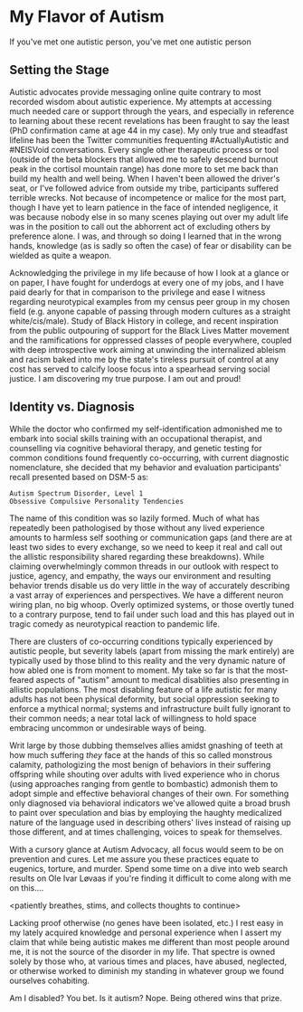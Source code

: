 
My Flavor of Autism
===================

If you've met one autistic person, you've met one autistic person


Setting the Stage
-----------------

Autistic advocates provide messaging online quite contrary to most recorded
wisdom about autistic experience.  My attempts at accessing much needed care or
support through the years, and especially in reference to learning about these
recent revelations has been fraught to say the least (PhD confirmation came at
age 44 in my case).  My only true and steadfast lifeline has been the Twitter
communities frequenting #ActuallyAutistic and #NEISVoid conversations.  Every
single other therapeutic process or tool (outside of the beta blockers that
allowed me to safely descend burnout peak in the cortisol mountain range) has
done more to set me back than build my health and well being.  When I haven't
been allowed the driver's seat, or I've followed advice from outside my tribe,
participants suffered terrible wrecks.  Not because of incompetence or malice
for the most part, though I have yet to learn patience in the face of intended
negligence, it was because nobody else in so many scenes playing out over my
adult life was in the position to call out the abhorrent act of excluding others
by preference alone.  I was, and through so doing I learned that in the wrong
hands, knowledge (as is sadly so often the case) of fear or disability can be
wielded as quite a weapon.

Acknowledging the privilege in my life because of how I look at a glance or on
paper, I have fought for underdogs at every one of my jobs, and I have paid
dearly for that in comparison to the privilege and ease I witness regarding
neurotypical examples from my census peer group in my chosen field (e.g. anyone
capable of passing through modern cultures as a straight white/cis/male).  Study
of Black History in college, and recent inspiration from the public outpouring
of support for the Black Lives Matter movement and the ramifications for
oppressed classes of people everywhere, coupled with deep introspective work
aiming at unwinding the internalized ableism and racism baked into me by the
state's tireless pursuit of control at any cost has served to calcify loose
focus into a spearhead serving social justice.  I am discovering my true
purpose.  I am out and proud!


Identity vs. Diagnosis
----------------------

While the doctor who confirmed my self-identification admonished me to embark
into social skills training with an occupational therapist, and counselling via
cognitive behavioral therapy, and genetic testing for common conditions found
frequently co-occurring, with current diagnostic nomenclature, she decided that
my behavior and evaluation participants' recall presented based on DSM-5 as:

	Autism Spectrum Disorder, Level 1
	Obsessive Compulsive Personality Tendencies

The name of this condition was so lazily formed.  Much of what has repeatedly
been pathologised by those without any lived experience amounts to harmless
self soothing or communication gaps (and there are at least two sides to every
exchange, so we need to keep it real and call out the allistic responsibility
shared regarding these breakdowns).  While claiming overwhelmingly common
threads in our outlook with respect to justice, agency, and empathy, the ways
our environment and resulting behavior trends disable us do very little in the
way of accurately describing a vast array of experiences and perspectives.  We
have a different neuron wiring plan, no big whoop.  Overly optimized systems,
or those overtly tuned to a contrary purpose, tend to fail under such load and
this has played out in tragic comedy as neurotypical reaction to pandemic life.

There are clusters of co-occurring conditions typically experienced by autistic
people, but severity labels (apart from missing the mark entirely) are typically
used by those blind to this reality and the very dynamic nature of how abled
one is from moment to moment.  My take so far is that the most-feared aspects of
"autism" amount to medical disablities also presenting in allistic populations.
The most disabling feature of a life autistic for many adults has not been
physical deformity, but social oppression seeking to enforce a mythical normal;
systems and infrastructure built fully ignorant to their common needs; a near
total lack of willingness to hold space embracing uncommon or undesirable ways
of being.

Writ large by those dubbing themselves allies amidst gnashing of teeth at how
much suffering *they* face at the hands of this so called monstrous calamity,
pathologizing the most benign of behaviors in their suffering offspring while
shouting over adults with lived experience who in chorus (using approaches
ranging from gentle to bombastic) admonish them to adopt simple and effective
behavioral changes of their own.  For something only diagnosed via behavioral
indicators we've allowed quite a broad brush to paint over speculation and bias
by employing the haughty medicalized nature of the language used in describing
others' lives instead of raising up those different, and at times challenging,
voices to speak for themselves.

With a cursory glance at Autism Advocacy, all focus would seem to be on
prevention and cures.  Let me assure you these practices equate to eugenics,
torture, and murder.  Spend some time on a dive into web search results on Ole
Ivar Løvaas if you're finding it difficult to come along with me on this....

  <patiently breathes, stims, and collects thoughts to continue>

Lacking proof otherwise (no genes have been isolated, etc.) I rest easy in my
lately acquired knowledge and personal experience when I assert my claim that
while being autistic makes me different than most people around me, it is not
the source of the disorder in my life.  That spectre is owned solely by those
who, at various times and places, have abused, neglected, or otherwise worked
to diminish my standing in whatever group we found ourselves cohabiting.

Am I disabled?  You bet.  Is it autism?  Nope.  Being othered wins that prize.

